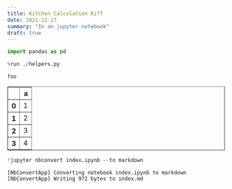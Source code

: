 ```yaml
---
title: Kitchen Calculation Riff
date: 2021-12-27
summary: "In an jupyter notebook"
draft: true
---
```



```python
import pandas as pd

%run ./helpers.py
```

    foo
    




<div>
<style scoped>
    .dataframe tbody tr th:only-of-type {
        vertical-align: middle;
    }

    .dataframe tbody tr th {
        vertical-align: top;
    }

    .dataframe thead th {
        text-align: right;
    }
</style>
<table border="1" class="dataframe">
  <thead>
    <tr style="text-align: right;">
      <th></th>
      <th>a</th>
    </tr>
  </thead>
  <tbody>
    <tr>
      <th>0</th>
      <td>1</td>
    </tr>
    <tr>
      <th>1</th>
      <td>2</td>
    </tr>
    <tr>
      <th>2</th>
      <td>3</td>
    </tr>
    <tr>
      <th>3</th>
      <td>4</td>
    </tr>
  </tbody>
</table>
</div>




```python
!jupyter nbconvert index.ipynb --to markdown
```

    [NbConvertApp] Converting notebook index.ipynb to markdown
    [NbConvertApp] Writing 972 bytes to index.md
    
